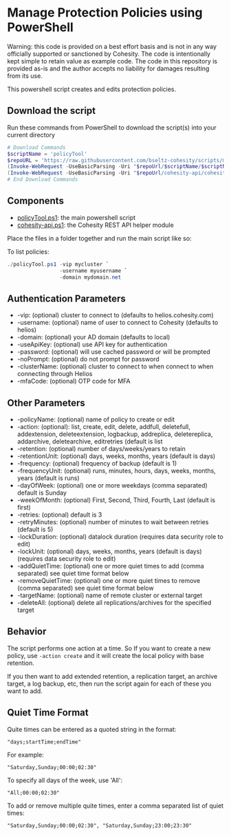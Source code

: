 # Manage Protection Policies using PowerShell

Warning: this code is provided on a best effort basis and is not in any way officially supported or sanctioned by Cohesity. The code is intentionally kept simple to retain value as example code. The code in this repository is provided as-is and the author accepts no liability for damages resulting from its use.

This powershell script creates and edits protection policies.

## Download the script

Run these commands from PowerShell to download the script(s) into your current directory

```powershell
# Download Commands
$scriptName = 'policyTool'
$repoURL = 'https://raw.githubusercontent.com/bseltz-cohesity/scripts/master/powershell'
(Invoke-WebRequest -UseBasicParsing -Uri "$repoUrl/$scriptName/$scriptName.ps1").content | Out-File "$scriptName.ps1"; (Get-Content "$scriptName.ps1") | Set-Content "$scriptName.ps1"
(Invoke-WebRequest -UseBasicParsing -Uri "$repoUrl/cohesity-api/cohesity-api.ps1").content | Out-File cohesity-api.ps1; (Get-Content cohesity-api.ps1) | Set-Content cohesity-api.ps1
# End Download Commands
```

## Components

* [policyTool.ps1](https://raw.githubusercontent.com/bseltz-cohesity/scripts/master/powershell/policyTool/policyTool.ps1): the main powershell script
* [cohesity-api.ps1](https://raw.githubusercontent.com/bseltz-cohesity/scripts/master/powershell/cohesity-api/cohesity-api.ps1): the Cohesity REST API helper module

Place the files in a folder together and run the main script like so:

To list policies:

```powershell
./policyTool.ps1 -vip mycluster `
                 -username myusername `
                 -domain mydomain.net
```

## Authentication Parameters

* -vip: (optional) cluster to connect to (defaults to helios.cohesity.com)
* -username: (optional) name of user to connect to Cohesity (defaults to helios)
* -domain: (optional) your AD domain (defaults to local)
* -useApiKey: (optional) use API key for authentication
* -password: (optional) will use cached password or will be prompted
* -noPrompt: (optional) do not prompt for password
* -clusterName: (optional) cluster to connect to when connect to when connecting through Helios
* -mfaCode: (optional) OTP code for MFA

## Other Parameters

* -policyName: (optional) name of policy to create or edit
* -action: (optional): list, create, edit, delete, addfull, deletefull, addextension, deleteextension, logbackup, addreplica, deletereplica, addarchive, deletearchive, editretries (default is list
* -retention: (optional) number of days/weeks/years to retain
* -retentionUnit: (optional) days, weeks, months, years (default is days)
* -frequency: (optional) frequency of backup (default is 1)
* -frequencyUnit: (optional) runs, minutes, hours, days, weeks, months, years (default is runs)
* -dayOfWeek: (optional) one or more weekdays (comma separated) default is Sunday
* -weekOfMonth: (optional) First, Second, Third, Fourth, Last (default is first)
* -retries: (optional) default is 3
* -retryMinutes: (optional) number of minutes to wait between retries (default is 5)
* -lockDuration: (optional) datalock duration (requires data security role to edit)
* -lockUnit: (optional) days, weeks, months, years (default is days) (requires data security role to edit)
* -addQuietTime: (optional) one or more quiet times to add (comma separated) see quiet time format below
* -removeQuietTime: (optional) one or more quiet times to remove (comma separated) see quiet time format below
* -targetName: (optional) name of remote cluster or external target
* -deleteAll: (optional) delete all replications/archives for the specified target

## Behavior

The script performs one action at a time. So If you want to create a new policy, use `-action create` and it will create the local policy with base retention.

If you then want to add extended retention, a replication target, an archive target, a log backup, etc, then run the script again for each of these you want to add.

## Quiet Time Format

Quite times can be entered as a quoted string in the format:

`"days;startTime;endTime"`

For example:

`"Saturday,Sunday;00:00;02:30"`

To specify all days of the week, use 'All':

`"All;00:00;02:30"`

To add or remove multiple quite times, enter a comma separated list of quiet times:

`"Saturday,Sunday;00:00;02:30", "Saturday,Sunday;23:00;23:30"`
